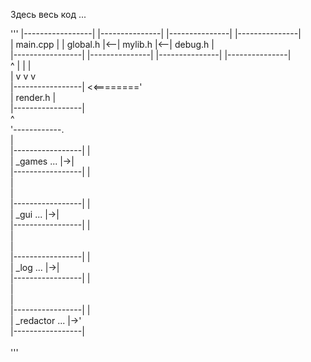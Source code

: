  Здесь весь код ...
 
'''
|-----------------|   |---------------|   |---------------|   |---------------|  \
| main.cpp        |   | global.h      |<--| mylib.h       |<--| debug.h       |  \
|-----------------|   |---------------|   |---------------|   |---------------|  \
        ^                   |  |  |  \
        |                   v  v  v  \
|-----------------|     <<========'  \
| render.h        |  \
|-----------------|  \
        ^            \
        '------------.  \
                     |  \
|-----------------|  |  \
| _games    ...   |->|  \
|-----------------|  |  \
                     |  \
                     |  \
|-----------------|  |  \
| _gui      ...   |->|  \
|-----------------|  |  \
                     |  \
                     |  \
|-----------------|  |  \
| _log      ...   |->|  \
|-----------------|  |  \
                     |  \
                     |  \
|-----------------|  |  \
| _redactor ...   |->'  \
|-----------------|     \
                        \
'''

